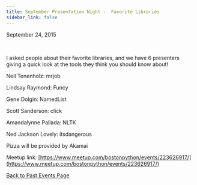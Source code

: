 ```yaml
---
title: September Presentation Night -  Favorite Libraries
sidebar_link: false
---
```


September 24, 2015


   

I asked people about their favorite libraries, and we have 6 presenters giving a quick look at the tools they think you should know about!

Neil Tenenholz: mrjob

Lindsay Raymond: Funcy

Gene Dolgin: NamedList

Scott Sanderson: click

Amandalynne Pallada: NLTK

Ned Jackson Lovely: itsdangerous

Pizza will be provided by Akamai


Meetup link: [https://www.meetup.com/bostonpython/events/223626917/](https://www.meetup.com/bostonpython/events/223626917/)

[Back to Past Events Page](index.md)